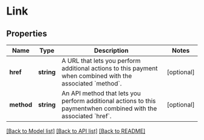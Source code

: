 # Link

## Properties
Name | Type | Description | Notes
------------ | ------------- | ------------- | -------------
**href** | **string** | A URL that lets you perform additional actions to this payment when combined with the associated &#x60;method&#x60;. | [optional] 
**method** | **string** | An API method that lets you perform additional actions to this paymentwhen combined with the associated &#x60;href&#x60;. | [optional] 

[[Back to Model list]](../../README.md#documentation-for-models) [[Back to API list]](../../README.md#documentation-for-api-endpoints) [[Back to README]](../../README.md)

